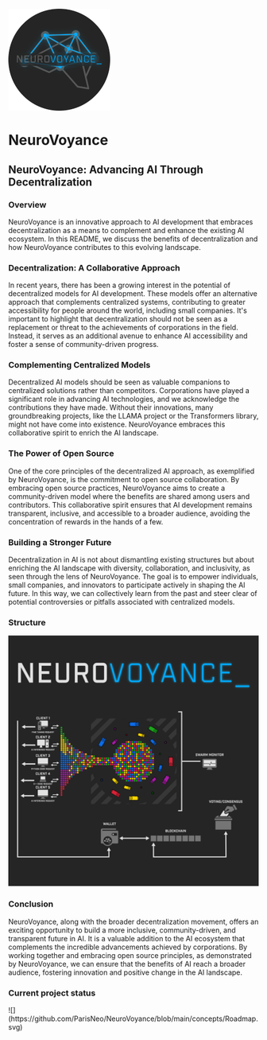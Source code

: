 <img src="NeuroVoyance1.svg" width="205px" height="205px"><h1>NeuroVoyance</h1>

<h2>NeuroVoyance: Advancing AI Through Decentralization</h2>

<h3>Overview</h3>

NeuroVoyance is an innovative approach to AI development that embraces decentralization as a means to complement and enhance the existing AI ecosystem. In this README, we discuss the benefits of decentralization and how NeuroVoyance contributes to this evolving landscape.

<h3>Decentralization: A Collaborative Approach</h3>

In recent years, there has been a growing interest in the potential of decentralized models for AI development. These models offer an alternative approach that complements centralized systems, contributing to greater accessibility for people around the world, including small companies. It's important to highlight that decentralization should not be seen as a replacement or threat to the achievements of corporations in the field. Instead, it serves as an additional avenue to enhance AI accessibility and foster a sense of community-driven progress.

<h3>Complementing Centralized Models</h3>

Decentralized AI models should be seen as valuable companions to centralized solutions rather than competitors. Corporations have played a significant role in advancing AI technologies, and we acknowledge the contributions they have made. Without their innovations, many groundbreaking projects, like the LLAMA project or the Transformers library, might not have come into existence. NeuroVoyance embraces this collaborative spirit to enrich the AI landscape.

<h3>The Power of Open Source</h3>

One of the core principles of the decentralized AI approach, as exemplified by NeuroVoyance, is the commitment to open source collaboration. By embracing open source practices, NeuroVoyance aims to create a community-driven model where the benefits are shared among users and contributors. This collaborative spirit ensures that AI development remains transparent, inclusive, and accessible to a broader audience, avoiding the concentration of rewards in the hands of a few.

<h3>Building a Stronger Future</h3>

Decentralization in AI is not about dismantling existing structures but about enriching the AI landscape with diversity, collaboration, and inclusivity, as seen through the lens of NeuroVoyance. The goal is to empower individuals, small companies, and innovators to participate actively in shaping the AI future. In this way, we can collectively learn from the past and steer clear of potential controversies or pitfalls associated with centralized models.


<h3>Structure</h3>

![](https://github.com/ParisNeo/NeuroVoyance/blob/main/concepts/NeuroVoyance_Diagram.svg)


<h3>Conclusion</h3>

NeuroVoyance, along with the broader decentralization movement, offers an exciting opportunity to build a more inclusive, community-driven, and transparent future in AI. It is a valuable addition to the AI ecosystem that complements the incredible advancements achieved by corporations. By working together and embracing open source principles, as demonstrated by NeuroVoyance, we can ensure that the benefits of AI reach a broader audience, fostering innovation and positive change in the AI landscape.


<h3>Current project status</h3>
![](https://github.com/ParisNeo/NeuroVoyance/blob/main/concepts/Roadmap.svg)

